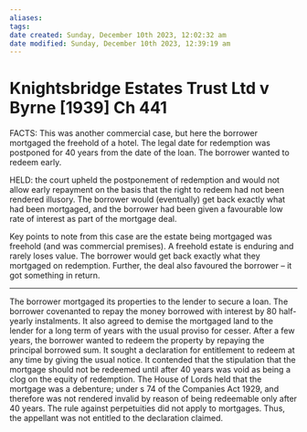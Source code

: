 ```yaml
---
aliases: 
tags: 
date created: Sunday, December 10th 2023, 12:02:32 am
date modified: Sunday, December 10th 2023, 12:39:19 am
---
```


# Knightsbridge Estates Trust Ltd v Byrne [1939] Ch 441

FACTS: This was another commercial case, but here the borrower mortgaged the freehold of a hotel. The legal date for redemption was postponed for 40 years from the date of the loan. The borrower wanted to redeem early.

HELD: the court upheld the postponement of redemption and would not allow early repayment on the basis that the right to redeem had not been rendered illusory. The borrower would (eventually) get back exactly what had been mortgaged, and the borrower had been given a favourable low rate of interest as part of the mortgage deal.

Key points to note from this case are the estate being mortgaged was freehold (and was commercial premises). A freehold estate is enduring and rarely loses value. The borrower would get back exactly what they mortgaged on redemption. Further, the deal also favoured the borrower – it got something in return.

---

The borrower mortgaged its properties to the lender to secure a loan. The borrower covenanted to repay the money borrowed with interest by 80 half-yearly instalments. It also agreed to demise the mortgaged land to the lender for a long term of years with the usual proviso for cesser. After a few years, the borrower wanted to redeem the property by repaying the principal borrowed sum. It sought a declaration for entitlement to redeem at any time by giving the usual notice. It contended that the stipulation that the mortgage should not be redeemed until after 40 years was void as being a clog on the equity of redemption. The House of Lords held that the mortgage was a debenture; under s 74 of the Companies Act 1929, and therefore was not rendered invalid by reason of being redeemable only after 40 years. The rule against perpetuities did not apply to mortgages. Thus, the appellant was not entitled to the declaration claimed.
